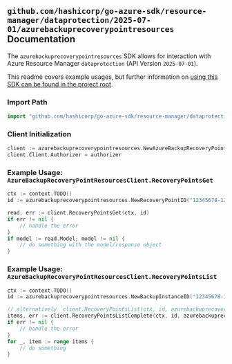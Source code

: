 
## `github.com/hashicorp/go-azure-sdk/resource-manager/dataprotection/2025-07-01/azurebackuprecoverypointresources` Documentation

The `azurebackuprecoverypointresources` SDK allows for interaction with Azure Resource Manager `dataprotection` (API Version `2025-07-01`).

This readme covers example usages, but further information on [using this SDK can be found in the project root](https://github.com/hashicorp/go-azure-sdk/tree/main/docs).

### Import Path

```go
import "github.com/hashicorp/go-azure-sdk/resource-manager/dataprotection/2025-07-01/azurebackuprecoverypointresources"
```


### Client Initialization

```go
client := azurebackuprecoverypointresources.NewAzureBackupRecoveryPointResourcesClientWithBaseURI("https://management.azure.com")
client.Client.Authorizer = authorizer
```


### Example Usage: `AzureBackupRecoveryPointResourcesClient.RecoveryPointsGet`

```go
ctx := context.TODO()
id := azurebackuprecoverypointresources.NewRecoveryPointID("12345678-1234-9876-4563-123456789012", "example-resource-group", "backupVaultName", "backupInstanceName", "recoveryPointId")

read, err := client.RecoveryPointsGet(ctx, id)
if err != nil {
	// handle the error
}
if model := read.Model; model != nil {
	// do something with the model/response object
}
```


### Example Usage: `AzureBackupRecoveryPointResourcesClient.RecoveryPointsList`

```go
ctx := context.TODO()
id := azurebackuprecoverypointresources.NewBackupInstanceID("12345678-1234-9876-4563-123456789012", "example-resource-group", "backupVaultName", "backupInstanceName")

// alternatively `client.RecoveryPointsList(ctx, id, azurebackuprecoverypointresources.DefaultRecoveryPointsListOperationOptions())` can be used to do batched pagination
items, err := client.RecoveryPointsListComplete(ctx, id, azurebackuprecoverypointresources.DefaultRecoveryPointsListOperationOptions())
if err != nil {
	// handle the error
}
for _, item := range items {
	// do something
}
```
